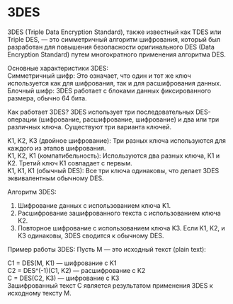 # 3DES 
3DES (Triple Data Encryption Standard), также известный как TDES или Triple DES, — это симметричный алгоритм шифрования, который был разработан для повышения безопасности оригинального DES (Data Encryption Standard) путем многократного применения алгоритма DES. <br/>

Основные характеристики 3DES: <br/>
Симметричный шифр: Это означает, что один и тот же ключ используется как для шифрования, так и для расшифрования данных. <br/>
Блочный шифр: 3DES работает с блоками данных фиксированного размера, обычно 64 бита. <br/>

Как работает 3DES?
3DES использует три последовательных DES-операции (шифрование, расшифрование, шифрование) и два или три различных ключа. Существуют три варианта ключей.

  K1, K2, K3 (двойное шифрование): Три разных ключа используются для каждого из этапов шифрования.<br/>
  K1, K2, K1 (компатибельность): Используются два разных ключа, K1 и K2. Третий ключ K1 совпадает с первым.<br/>
  K1, K1, K1 (обычный DES): Все три ключа одинаковы, что делает 3DES эквивалентным обычному DES.<br/>

Алгоритм 3DES:
1. Шифрование данных с использованием ключа K1.
2. Расшифрование зашифрованного текста с использованием ключа K2.
3. Повторное шифрование с использованием ключа K3.
Если K1, K2, и K3 одинаковы, 3DES сводится к обычному DES.

Пример работы 3DES:
Пусть M — это исходный текст (plain text):

C1 = DES(M, K1) — шифрование с K1 <br/>
C2 = DES^(-1)(C1, K2) — расшифрование с K2 <br/>
C = DES(C2, K3) — шифрование с K3 <br/>
Зашифрованный текст C является результатом применения 3DES к исходному тексту M. <br/>

